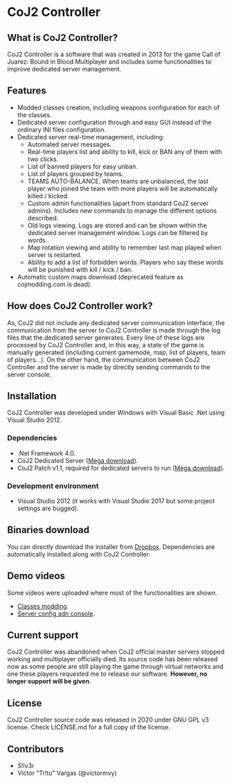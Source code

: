 # CoJ2 Controller

## What is CoJ2 Controller?
CoJ2 Controller is a software that was created in 2013 for the game Call of Juarez: Bound in Blood Multiplayer and includes some functionalities to improve dedicated server management.

## Features
- Modded classes creation, including weapons configuration for each of the classes.
- Dedicated server configuration through and easy GUI instead of the ordinary INI files configuration.
- Dedicated server real-time management, including:
    - Automated server messages.
    - Real-time players list and ability to kill, kick or BAN any of them with two clicks.
    - List of banned players for easy unban.
    - List of players grouped by teams.
    - TEAMS AUTO-BALANCE. When teams are unbalanced, the last player who joined the team with more players will be automatically killed / kicked.
    - Custom admin functionalities (apart from standard CoJ2 server admins). Includes new commands to manage the different options described.
    - Old logs viewing. Logs are stored and can be shown within the dedicated server management window. Logs can be filtered by words.
    - Map rotation viewing and ability to remember last map played when server is restarted.
    - Ability to add a list of forbidden words. Players who say these words will be punished with kill / kick / ban.
- Automatic custom maps download (deprecated feature as cojmodding.com is dead).

## How does CoJ2 Controller work?
As, CoJ2 did not include any dedicated server communication interface, the communication from the server to CoJ2 Controller is made through the log files that the dedicated server generates. Every line of these logs are processed by CoJ2 Controller and, in this way, a state of the game is manually generated (including current gamemode, map, list of players, team of players...).
On the other hand, the communication between CoJ2 Controller and the server is made by directly sending commands to the server console.

## Installation
CoJ2 Controller was developed under Windows with Visual Basic .Net using Visual Studio 2012.
### Dependencies
- .Net Framework 4.0.
- CoJ2 Dedicated Server ([Mega download](https://mega.nz/file/159VlDDA#sRJOu75x-A6un3CqQJ8nRqLiOBvi41DYU9vet6qwDEA)).
- CoJ2 Patch v1.1, required for dedicated servers to run ([Mega download](https://mega.nz/file/UgVWGbwR#-qgCad5KemeCZNH1MZySoisBC6m4ZXhMwErZ2T309kE)).

### Development environment
- Visual Studio 2012 (it works with Visual Studio 2017 but some project settings are bugged).

## Binaries download
You can directly download the installer from [Dropbox](https://www.dropbox.com/s/t6jsyuupg6ls0iw/setup_ModsCoJ.zip?dl=1).
Dependencies are automatically installed along with CoJ2 Controller.

## Demo videos
Some videos were uploaded where most of the functionalities are shown.
- [Classes modding](https://youtu.be/do5j__FL060).
- [Server config adn console](https://youtu.be/-q1qUkwV0EE).

## Current support
CoJ2 Controller was abandoned when CoJ2 official master servers stopped working and multiplayer officially died. Its source code has been released now as some people are still playing the game through virtual networks and one these players requested me to release our software. **However, no longer support will be given**.

## License
CoJ2 Controller source code was released in 2020 under GNU GPL v3 license. Check LICENSE.md for a full copy of the license.

## Contributors
- S!lv3r
- Víctor "Tr!tu" Vargas (@victormvy)